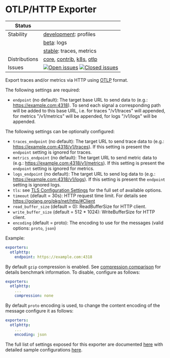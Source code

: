# OTLP/HTTP Exporter

<!-- status autogenerated section -->
| Status        |           |
| ------------- |-----------|
| Stability     | [development]: profiles   |
|               | [beta]: logs   |
|               | [stable]: traces, metrics   |
| Distributions | [core], [contrib], [k8s], [otlp] |
| Issues        | [![Open issues](https://img.shields.io/github/issues-search/open-telemetry/opentelemetry-collector?query=is%3Aissue%20is%3Aopen%20label%3Aexporter%2Fotlphttp%20&label=open&color=orange&logo=opentelemetry)](https://github.com/open-telemetry/opentelemetry-collector/issues?q=is%3Aopen+is%3Aissue+label%3Aexporter%2Fotlphttp) [![Closed issues](https://img.shields.io/github/issues-search/open-telemetry/opentelemetry-collector?query=is%3Aissue%20is%3Aclosed%20label%3Aexporter%2Fotlphttp%20&label=closed&color=blue&logo=opentelemetry)](https://github.com/open-telemetry/opentelemetry-collector/issues?q=is%3Aclosed+is%3Aissue+label%3Aexporter%2Fotlphttp) |

[development]: https://github.com/open-telemetry/opentelemetry-collector/blob/main/docs/component-stability.md#development
[beta]: https://github.com/open-telemetry/opentelemetry-collector/blob/main/docs/component-stability.md#beta
[stable]: https://github.com/open-telemetry/opentelemetry-collector/blob/main/docs/component-stability.md#stable
[core]: https://github.com/open-telemetry/opentelemetry-collector-releases/tree/main/distributions/otelcol
[contrib]: https://github.com/open-telemetry/opentelemetry-collector-releases/tree/main/distributions/otelcol-contrib
[k8s]: https://github.com/open-telemetry/opentelemetry-collector-releases/tree/main/distributions/otelcol-k8s
[otlp]: https://github.com/open-telemetry/opentelemetry-collector-releases/tree/main/distributions/otelcol-otlp
<!-- end autogenerated section -->

Export traces and/or metrics via HTTP using [OTLP](
https://github.com/open-telemetry/opentelemetry-proto/blob/main/docs/specification.md)
format.

The following settings are required:

- `endpoint` (no default): The target base URL to send data to (e.g.: https://example.com:4318).
  To send each signal a corresponding path will be added to this base URL, i.e. for traces
  "/v1/traces" will appended, for metrics "/v1/metrics" will be appended, for logs
  "/v1/logs" will be appended. 

The following settings can be optionally configured:

- `traces_endpoint` (no default): The target URL to send trace data to (e.g.: https://example.com:4318/v1/traces).
   If this setting is present the `endpoint` setting is ignored for traces.
- `metrics_endpoint` (no default): The target URL to send metric data to (e.g.: https://example.com:4318/v1/metrics).
   If this setting is present the `endpoint` setting is ignored for metrics.
- `logs_endpoint` (no default): The target URL to send log data to (e.g.: https://example.com:4318/v1/logs).
   If this setting is present the `endpoint` setting is ignored logs.
- `tls`: see [TLS Configuration Settings](../../config/configtls/README.md) for the full set of available options.
- `timeout` (default = 30s): HTTP request time limit. For details see https://golang.org/pkg/net/http/#Client
- `read_buffer_size` (default = 0): ReadBufferSize for HTTP client.
- `write_buffer_size` (default = 512 * 1024): WriteBufferSize for HTTP client.
- `encoding` (default = proto): The encoding to use for the messages (valid options: `proto`, `json`)

Example:

```yaml
exporters:
  otlphttp:
    endpoint: https://example.com:4318
```

By default `gzip` compression is enabled. See [compression comparison](../../config/configgrpc/README.md#compression-comparison) for details benchmark information. To disable, configure as follows:

```yaml
exporters:
  otlphttp:
    ...
    compression: none
```

By default `proto` encoding is used, to change the content encoding of the message configure it as follows:

```yaml
exporters:
  otlphttp:
    ...
    encoding: json
```

The full list of settings exposed for this exporter are documented [here](./config.go)
with detailed sample configurations [here](./testdata/config.yaml).
